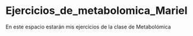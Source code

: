 # Ejercicios_de_metabolomica_Mariel
En este espacio estarán mis ejercicios de la clase de Metabolómica
